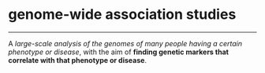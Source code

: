 # genome-wide association studies
---
A *large-scale analysis of the genomes of many people having a certain phenotype or disease*, with the aim of **finding genetic markers that correlate with that phenotype or disease**.